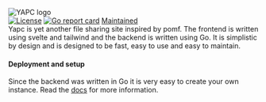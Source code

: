 ![YAPC logo](https://pomf.080609.xyz/img/logo.svg)<br>
[![License](https://img.shields.io/github/license/hexahigh/yapc)](https://github.com/hexahigh/yapc/blob/main/LICENSE)
[![Go report card](https://goreportcard.com/badge/github.com/hexahigh/yapc/backend)](https://goreportcard.com/report/github.com/hexahigh/yapc/backend)
[Maintained](https://img.shields.io/badge/status-maintained-lime.svg)<br>
Yapc is yet another file sharing site inspired by pomf.
The frontend is written using svelte and tailwind and the backend is written using Go.
It is simplistic by design and is designed to be fast, easy to use and easy to maintain.
#### Deployment and setup
Since the backend was written in Go it is very easy to create your own instance.
Read the [docs](https://github.com/hexahigh/yapc/blob/main/docs/installation.md) for more information.
